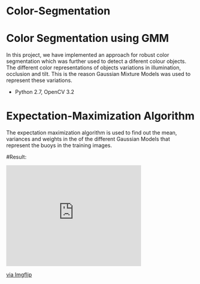 # Color-Segmentation
Color Segmentation using GMM
============================

In this project, we have implemented an approach for robust color segmentation which was further used to detect a diferent colour objects. The different color representations of objects variations in illumination, occlusion and tilt. This is the reason Gaussian Mixture Models was used to represent these variations.

* Python 2.7, OpenCV 3.2

# Expectation-Maximization Algorithm
The expectation maximization algorithm is used to find out the mean, variances and weights in the of the different Gaussian Models that represent the buoys in the training images.



#Result:
<div style="width:360px;max-width:100%;"><div style="height:0;padding-bottom:75%;position:relative;"><iframe width="360" height="270" style="position:absolute;top:0;left:0;width:100%;height:100%;" frameBorder="0" src="https://imgflip.com/embed/3vnkfz"></iframe></div><p><a href="https://imgflip.com/gif/3vnkfz">via Imgflip</a></p></div>
